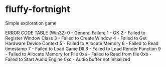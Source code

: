 # fluffy-fortnight
Simple exploration game

ERROR CODE TABLE (Win32)
0                   - General Failure
1                   - OK
2                   - Failed to Register Window Class
3                   - Failed to Create Window
4                   - Failed to Get Hardware Device Context
5                   - Failed to Allocate Memory
6                   - Failed to Read timestamp
7                   - Failed to Load Game Dll
8                   - Failed to Load Render Function
9                   - Failed to Allocate Memory for File
0xa                 - Failed to Read from file
0xb                 - Failed to Start Audio Engine
0xc                 - Audio buffer not initialized